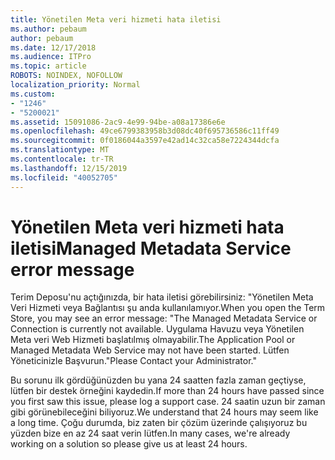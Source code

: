 ```yaml
---
title: Yönetilen Meta veri hizmeti hata iletisi
ms.author: pebaum
author: pebaum
ms.date: 12/17/2018
ms.audience: ITPro
ms.topic: article
ROBOTS: NOINDEX, NOFOLLOW
localization_priority: Normal
ms.custom:
- "1246"
- "5200021"
ms.assetid: 15091086-2ac9-4e99-94be-a08a17386e6e
ms.openlocfilehash: 49ce6799383958b3d08dc40f695736586c11ff49
ms.sourcegitcommit: 0f0186044a3597e42ad14c32ca58e7224344dcfa
ms.translationtype: MT
ms.contentlocale: tr-TR
ms.lasthandoff: 12/15/2019
ms.locfileid: "40052705"
---
```

# <a name="managed-metadata-service-error-message"></a><span data-ttu-id="391a0-102">Yönetilen Meta veri hizmeti hata iletisi</span><span class="sxs-lookup"><span data-stu-id="391a0-102">Managed Metadata Service error message</span></span>

<span data-ttu-id="391a0-103">Terim Deposu'nu açtığınızda, bir hata iletisi görebilirsiniz: "Yönetilen Meta Veri Hizmeti veya Bağlantısı şu anda kullanılamıyor.</span><span class="sxs-lookup"><span data-stu-id="391a0-103">When you open the Term Store, you may see an error message: "The Managed Metadata Service or Connection is currently not available.</span></span> <span data-ttu-id="391a0-104">Uygulama Havuzu veya Yönetilen Meta veri Web Hizmeti başlatılmış olmayabilir.</span><span class="sxs-lookup"><span data-stu-id="391a0-104">The Application Pool or Managed Metadata Web Service may not have been started.</span></span> <span data-ttu-id="391a0-105">Lütfen Yöneticinizle Başvurun."</span><span class="sxs-lookup"><span data-stu-id="391a0-105">Please Contact your Administrator."</span></span>
  
<span data-ttu-id="391a0-106">Bu sorunu ilk gördüğünüzden bu yana 24 saatten fazla zaman geçtiyse, lütfen bir destek örneğini kaydedin.</span><span class="sxs-lookup"><span data-stu-id="391a0-106">If more than 24 hours have passed since you first saw this issue, please log a support case.</span></span> <span data-ttu-id="391a0-107">24 saatin uzun bir zaman gibi görünebileceğini biliyoruz.</span><span class="sxs-lookup"><span data-stu-id="391a0-107">We understand that 24 hours may seem like a long time.</span></span> <span data-ttu-id="391a0-108">Çoğu durumda, biz zaten bir çözüm üzerinde çalışıyoruz bu yüzden bize en az 24 saat verin lütfen.</span><span class="sxs-lookup"><span data-stu-id="391a0-108">In many cases, we're already working on a solution so please give us at least 24 hours.</span></span>
  